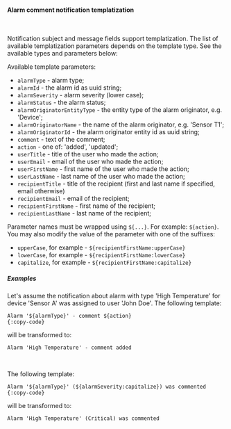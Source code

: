#### Alarm comment notification templatization

<div class="divider"></div>
<br/>

Notification subject and message fields support templatization.
The list of available templatization parameters depends on the template type.
See the available types and parameters below:

Available template parameters:

* `alarmType` - alarm type;
* `alarmId` - the alarm id as uuid string;
* `alarmSeverity` - alarm severity (lower case);
* `alarmStatus` - the alarm status;
* `alarmOriginatorEntityType` - the entity type of the alarm originator, e.g. 'Device';
* `alarmOriginatorName` - the name of the alarm originator, e.g. 'Sensor T1';
* `alarmOriginatorId` - the alarm originator entity id as uuid string;
* `comment` - text of the comment;
* `action` - one of: 'added', 'updated';
* `userTitle` - title of the user who made the action;
* `userEmail` - email of the user who made the action;
* `userFirstName` - first name of the user who made the action;
* `userLastName` - last name of the user who made the action;
* `recipientTitle` - title of the recipient (first and last name if specified, email otherwise)
* `recipientEmail` - email of the recipient;
* `recipientFirstName` - first name of the recipient;
* `recipientLastName` - last name of the recipient;

Parameter names must be wrapped using `${...}`. For example: `${action}`.
You may also modify the value of the parameter with one of the suffixes:

* `upperCase`, for example - `${recipientFirstName:upperCase}`
* `lowerCase`, for example - `${recipientFirstName:lowerCase}`
* `capitalize`, for example - `${recipientFirstName:capitalize}`

<div class="divider"></div>

##### Examples

Let's assume the notification about alarm with type 'High Temperature' for device 'Sensor A' was assigned 
to user 'John Doe'. The following template:

```text
Alarm '${alarmType}' - comment ${action}
{:copy-code}
```

will be transformed to:

```text
Alarm 'High Temperature' - comment added
```

<br/>

The following template:

```text
Alarm '${alarmType}' (${alarmSeverity:capitalize}) was commented
{:copy-code}
```

will be transformed to:

```text
Alarm 'High Temperature' (Critical) was commented
```

<br>
<br>

